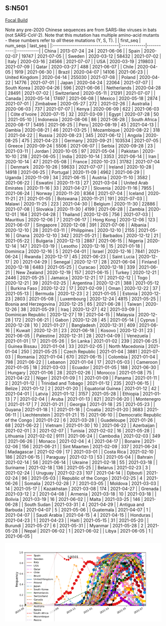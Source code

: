

## S:N501
[Focal Build](https://nextstrain.org/groups/neherlab/ncov/S.N501)

Note any pre-2020 Chinese sequences are from SARS-like viruses in bats (not SARS-CoV-2).
Note that this mutation has multiple amino-acid mutants - these numbers refer to _all_ these mutations (Y, S, T).
|                                  | first_seq   |   num_seqs | last_seq   |
|:---------------------------------|:------------|-----------:|:-----------|
| China                            | 2013-07-24  |         24 | 2021-06-06 |
| Spain                            | 2020-02-07  |      19747 | 2021-07-05 |
| Sweden                           | 2020-03-12  |      58432 | 2021-07-02 |
| Italy                            | 2020-03-16  |      24566 | 2021-07-07 |
| USA                              | 2020-03-19  |     219803 | 2021-07-09 |
| Qatar                            | 2020-03-27  |        488 | 2021-06-07 |
| Chile                            | 2020-04-05  |       1919 | 2021-06-30 |
| Brazil                           | 2020-04-07  |      14106 | 2021-06-23 |
| United Kingdom                   | 2020-04-14  |     255030 | 2021-07-08 |
| Poland                           | 2020-04-22  |      14776 | 2021-07-01 |
| Japan                            | 2020-04-24  |      22064 | 2021-07-07 |
| South Korea                      | 2020-04-26  |        596 | 2021-06-06 |
| Netherlands                      | 2020-04-28  |      28491 | 2021-07-02 |
| Switzerland                      | 2020-05-11  |      21291 | 2021-07-07 |
| Canada                           | 2020-05-14  |      17497 | 2021-06-08 |
| Mexico                           | 2020-05-18  |       2874 | 2021-07-01 |
| Zimbabwe                         | 2020-05-27  |        272 | 2021-02-26 |
| Australia                        | 2020-06-03  |        737 | 2021-07-07 |
| Kenya                            | 2020-06-09  |        622 | 2021-06-03 |
| Côte d'Ivoire                    | 2020-07-15  |         32 | 2021-03-09 |
| Egypt                            | 2020-07-28  |         50 | 2021-05-10 |
| Indonesia                        | 2020-08-06  |         86 | 2021-06-28 |
| South Africa                     | 2020-08-17  |       5495 | 2021-06-25 |
| Peru                             | 2020-08-19  |         45 | 2021-04-13 |
| Gambia                           | 2020-08-21  |         46 | 2021-03-25 |
| Mozambique                       | 2020-08-22  |        318 | 2021-04-22 |
| Russia                           | 2020-08-23  |        345 | 2021-06-12 |
| Angola                           | 2020-08-25  |        475 | 2021-04-23 |
| Germany                          | 2020-09-21  |     103534 | 2021-07-05 |
| Greece                           | 2020-09-24  |       5506 | 2021-06-07 |
| Serbia                           | 2020-09-28  |         23 | 2021-03-11 |
| Jordan                           | 2020-10-05  |         97 | 2021-05-04 |
| Pakistan                         | 2020-10-10  |        218 | 2021-06-05 |
| India                            | 2020-10-14  |       3353 | 2021-06-14 |
| Iran                             | 2020-10-14  |         47 | 2021-05-08 |
| France                           | 2020-10-23  |      31782 | 2021-07-04 |
| Denmark                          | 2020-10-26  |      59633 | 2021-07-07 |
| Ireland                          | 2020-10-28  |      14918 | 2021-06-25 |
| Portugal                         | 2020-11-09  |       4962 | 2021-06-29 |
| Uganda                           | 2020-11-09  |         34 | 2021-06-15 |
| Austria                          | 2020-11-10  |       3582 | 2021-06-22 |
| Eswatini                         | 2020-11-13  |         27 | 2021-03-04 |
| United Arab Emirates             | 2020-11-16  |         33 | 2021-04-27 |
| Slovenia                         | 2020-11-16  |       7955 | 2021-06-24 |
| Norway                           | 2020-11-20  |       8364 | 2021-07-04 |
| Iceland                          | 2020-11-21  |         21 | 2021-01-05 |
| Botswana                         | 2020-11-21  |        191 | 2021-07-03 |
| Malawi                           | 2020-11-25  |        223 | 2021-04-30 |
| Belgium                          | 2020-11-30  |      22886 | 2021-07-08 |
| Slovakia                         | 2020-11-30  |       4199 | 2021-06-28 |
| Zambia                           | 2020-12-01  |        164 | 2021-04-28 |
| Thailand                         | 2020-12-05  |        756 | 2021-07-03 |
| Mauritius                        | 2020-12-06  |          7 | 2021-06-17 |
| Hong Kong                        | 2020-12-06  |        123 | 2021-06-07 |
| Singapore                        | 2020-12-08  |        391 | 2021-07-06 |
| Albania                          | 2020-12-10  |         28 | 2021-03-11 |
| Philippines                      | 2020-12-10  |       2155 | 2021-05-16 |
| Ghana                            | 2020-12-10  |        342 | 2021-05-21 |
| Barbados                         | 2020-12-12  |         21 | 2021-05-22 |
| Bulgaria                         | 2020-12-13  |       2887 | 2021-06-15 |
| Nigeria                          | 2020-12-14  |        147 | 2021-03-19 |
| Lesotho                          | 2020-12-16  |         15 | 2021-01-18 |
| Dominica                         | 2020-12-16  |          5 | 2021-04-01 |
| Israel                           | 2020-12-16  |       7841 | 2021-06-24 |
| Rwanda                           | 2020-12-17  |         45 | 2021-06-23 |
| Saint Lucia                      | 2020-12-17  |         20 | 2021-04-29 |
| Senegal                          | 2020-12-17  |         28 | 2021-06-04 |
| Finland                          | 2020-12-18  |       6483 | 2021-05-25 |
| Curacao                          | 2020-12-18  |        339 | 2021-06-21 |
| New Zealand                      | 2020-12-19  |        157 | 2021-06-15 |
| Turkey                           | 2020-12-21  |       2446 | 2021-05-25 |
| Jamaica                          | 2020-12-21  |         17 | 2021-02-12 |
| Togo                             | 2020-12-21  |         39 | 2021-02-25 |
| Argentina                        | 2020-12-21  |        388 | 2021-05-12 |
| Burkina Faso                     | 2020-12-22  |         17 | 2021-02-09 |
| Oman                             | 2020-12-22  |         37 | 2021-05-13 |
| Bermuda                          | 2020-12-23  |          2 | 2021-01-05 |
| Estonia                          | 2020-12-23  |       2803 | 2021-05-08 |
| Luxembourg                       | 2020-12-24  |       4815 | 2021-05-25 |
| Bosnia and Herzegovina           | 2020-12-25  |         65 | 2021-06-28 |
| Taiwan                           | 2020-12-26  |         38 | 2021-05-29 |
| Iraq                             | 2020-12-27  |         42 | 2021-03-09 |
| Dominican Republic               | 2020-12-27  |         19 | 2021-04-15 |
| Malaysia                         | 2020-12-28  |        172 | 2021-06-21 |
| Gabon                            | 2020-12-28  |         45 | 2021-05-14 |
| Cyprus                           | 2020-12-28  |         10 | 2021-01-27 |
| Bangladesh                       | 2020-12-31  |        409 | 2021-06-16 |
| Kuwait                           | 2020-12-31  |         23 | 2021-06-18 |
| Kosovo                           | 2020-12-31  |         23 | 2021-06-05 |
| Palestine                        | 2020-12-31  |         28 | 2021-04-09 |
| Venezuela                        | 2021-01-01  |         17 | 2021-05-26 |
| Sri Lanka                        | 2021-01-02  |        239 | 2021-06-25 |
| Guinea Bissau                    | 2021-01-04  |         33 | 2021-02-05 |
| North Macedonia                  | 2021-01-04  |        250 | 2021-05-25 |
| Czech Republic                   | 2021-01-04  |       3881 | 2021-07-03 |
| Romania                          | 2021-01-04  |        670 | 2021-06-15 |
| Colombia                         | 2021-01-04  |        798 | 2021-06-22 |
| Lebanon                          | 2021-01-04  |         17 | 2021-05-03 |
| Cameroon                         | 2021-01-05  |         18 | 2021-03-03 |
| Ecuador                          | 2021-01-05  |        188 | 2021-06-30 |
| Hungary                          | 2021-01-06  |         28 | 2021-02-26 |
| Morocco                          | 2021-01-08  |         75 | 2021-04-22 |
| Niger                            | 2021-01-09  |          1 | 2021-01-09 |
| Panama                           | 2021-01-11  |          2 | 2021-01-12 |
| Trinidad and Tobago              | 2021-01-12  |        235 | 2021-06-15 |
| Belize                           | 2021-01-12  |          2 | 2021-01-20 |
| Equatorial Guinea                | 2021-01-12  |         42 | 2021-04-01 |
| Latvia                           | 2021-01-12  |       3157 | 2021-05-28 |
| Ethiopia                         | 2021-01-13  |          7 | 2021-02-04 |
| Aruba                            | 2021-01-13  |        821 | 2021-06-20 |
| Montenegro                       | 2021-01-17  |          7 | 2021-01-21 |
| Georgia                          | 2021-01-18  |         25 | 2021-05-23 |
| Guyana                           | 2021-01-18  |          1 | 2021-01-18 |
| Croatia                          | 2021-01-20  |       3683 | 2021-06-11 |
| Liechtenstein                    | 2021-01-21  |         15 | 2021-06-10 |
| Democratic Republic of the Congo | 2021-01-22  |          6 | 2021-03-28 |
| Guadeloupe                       | 2021-01-26  |         68 | 2021-06-22 |
| Vietnam                          | 2021-01-30  |         10 | 2021-06-22 |
| Azerbaijan                       | 2021-02-01  |          3 | 2021-02-07 |
| Tunisia                          | 2021-02-02  |         16 | 2021-05-28 |
| Lithuania                        | 2021-02-02  |       9111 | 2021-06-24 |
| Cambodia                         | 2021-02-03  |        349 | 2021-06-26 |
| Monaco                           | 2021-02-04  |          4 | 2021-04-17 |
| Bonaire                          | 2021-02-06  |        156 | 2021-06-21 |
| Sint Maarten                     | 2021-02-09  |        337 | 2021-06-24 |
| Madagascar                       | 2021-02-09  |         17 | 2021-03-01 |
| Costa Rica                       | 2021-02-10  |        186 | 2021-06-15 |
| Paraguay                         | 2021-02-13  |         53 | 2021-05-04 |
| Bahrain                          | 2021-02-14  |         56 | 2021-06-14 |
| Ukraine                          | 2021-02-18  |         55 | 2021-03-18 |
| Suriname                         | 2021-02-18  |        136 | 2021-05-25 |
| Belarus                          | 2021-02-23  |          3 | 2021-02-24 |
| Uruguay                          | 2021-02-23  |        107 | 2021-04-14 |
| Djibouti                         | 2021-02-24  |         96 | 2021-05-03 |
| Republic of the Congo            | 2021-02-25  |          4 | 2021-06-26 |
| Somalia                          | 2021-02-28  |          7 | 2021-03-05 |
| Moldova                          | 2021-03-03  |         14 | 2021-05-17 |
| Kazakhstan                       | 2021-03-08  |        174 | 2021-04-27 |
| Grenada                          | 2021-03-12  |          2 | 2021-04-08 |
| Armenia                          | 2021-03-18  |         10 | 2021-03-18 |
| Bolivia                          | 2021-03-19  |         16 | 2021-06-02 |
| Malta                            | 2021-03-25  |        146 | 2021-06-28 |
| South Sudan                      | 2021-03-31  |          4 | 2021-04-29 |
| Antigua and Barbuda              | 2021-04-07  |          5 | 2021-05-06 |
| Guatemala                        | 2021-04-07  |          1 | 2021-04-07 |
| Saudi Arabia                     | 2021-04-15  |          4 | 2021-04-15 |
| Honduras                         | 2021-04-23  |          1 | 2021-04-23 |
| Haiti                            | 2021-05-15  |         31 | 2021-05-20 |
| Burundi                          | 2021-05-27  |          6 | 2021-05-31 |
| Myanmar                          | 2021-05-28  |          2 | 2021-05-28 |
| Nepal                            | 2021-06-02  |          1 | 2021-06-02 |
| Libya                            | 2021-06-05  |          1 | 2021-06-05 |

![Overall trends S.N501](/overall_trends_figures/overall_trends_S.N501.png)